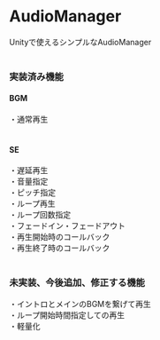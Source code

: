 # AudioManager
Unityで使えるシンプルなAudioManager<br>
<br>
### 実装済み機能<br>
#### BGM<br>
・通常再生<br>
<br>
#### SE<br>
・遅延再生<br>
・音量指定<br>
・ピッチ指定<br>
・ループ再生<br>
・ループ回数指定<br>
・フェードイン・フェードアウト<br>
・再生開始時のコールバック<br>
・再生終了時のコールバック<br>
<br>
### 未実装、今後追加、修正する機能<br>
・イントロとメインのBGMを繋げて再生<br>
・ループ開始時間指定しての再生<br>
・軽量化<br>


